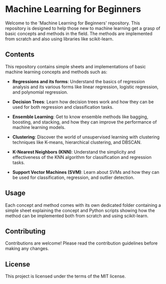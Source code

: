 # Machine Learning for Beginners

Welcome to the 'Machine Learning for Beginners' repository. This repository is designed to help those new to machine learning get a grasp of basic concepts and methods in the field. The methods are implemented from scratch and also using libraries like scikit-learn.

## Contents

This repository contains simple sheets and implementations of basic machine learning concepts and methods such as:

- **Regressions and its forms**: Understand the basics of regression analysis and its various forms like linear regression, logistic regression, and polynomial regression.

- **Decision Trees**: Learn how decision trees work and how they can be used for both regression and classification tasks.

- **Ensemble Learning**: Get to know ensemble methods like bagging, boosting, and stacking, and how they can improve the performance of machine learning models.

- **Clustering**: Discover the world of unsupervised learning with clustering techniques like K-means, hierarchical clustering, and DBSCAN.

- **K-Nearest Neighbors (KNN)**: Understand the simplicity and effectiveness of the KNN algorithm for classification and regression tasks.

- **Support Vector Machines (SVM)**: Learn about SVMs and how they can be used for classification, regression, and outlier detection.

## Usage

Each concept and method comes with its own dedicated folder containing a simple sheet explaining the concept and Python scripts showing how the method can be implemented both from scratch and using scikit-learn.

## Contributing

Contributions are welcome! Please read the contribution guidelines before making any changes.

## License

This project is licensed under the terms of the MIT license.
